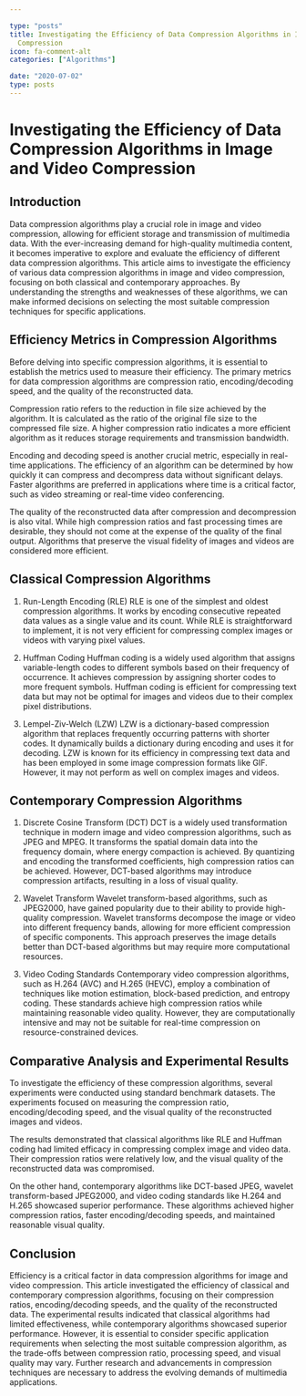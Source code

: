 ```yaml
---

type: "posts"
title: Investigating the Efficiency of Data Compression Algorithms in Image and Video
  Compression
icon: fa-comment-alt
categories: ["Algorithms"]

date: "2020-07-02"
type: posts
---
```





# Investigating the Efficiency of Data Compression Algorithms in Image and Video Compression

## Introduction

Data compression algorithms play a crucial role in image and video compression, allowing for efficient storage and transmission of multimedia data. With the ever-increasing demand for high-quality multimedia content, it becomes imperative to explore and evaluate the efficiency of different data compression algorithms. This article aims to investigate the efficiency of various data compression algorithms in image and video compression, focusing on both classical and contemporary approaches. By understanding the strengths and weaknesses of these algorithms, we can make informed decisions on selecting the most suitable compression techniques for specific applications.

## Efficiency Metrics in Compression Algorithms

Before delving into specific compression algorithms, it is essential to establish the metrics used to measure their efficiency. The primary metrics for data compression algorithms are compression ratio, encoding/decoding speed, and the quality of the reconstructed data.

Compression ratio refers to the reduction in file size achieved by the algorithm. It is calculated as the ratio of the original file size to the compressed file size. A higher compression ratio indicates a more efficient algorithm as it reduces storage requirements and transmission bandwidth.

Encoding and decoding speed is another crucial metric, especially in real-time applications. The efficiency of an algorithm can be determined by how quickly it can compress and decompress data without significant delays. Faster algorithms are preferred in applications where time is a critical factor, such as video streaming or real-time video conferencing.

The quality of the reconstructed data after compression and decompression is also vital. While high compression ratios and fast processing times are desirable, they should not come at the expense of the quality of the final output. Algorithms that preserve the visual fidelity of images and videos are considered more efficient.

## Classical Compression Algorithms

1. Run-Length Encoding (RLE)
   RLE is one of the simplest and oldest compression algorithms. It works by encoding consecutive repeated data values as a single value and its count. While RLE is straightforward to implement, it is not very efficient for compressing complex images or videos with varying pixel values.

2. Huffman Coding
   Huffman coding is a widely used algorithm that assigns variable-length codes to different symbols based on their frequency of occurrence. It achieves compression by assigning shorter codes to more frequent symbols. Huffman coding is efficient for compressing text data but may not be optimal for images and videos due to their complex pixel distributions.

3. Lempel-Ziv-Welch (LZW)
   LZW is a dictionary-based compression algorithm that replaces frequently occurring patterns with shorter codes. It dynamically builds a dictionary during encoding and uses it for decoding. LZW is known for its efficiency in compressing text data and has been employed in some image compression formats like GIF. However, it may not perform as well on complex images and videos.

## Contemporary Compression Algorithms

1. Discrete Cosine Transform (DCT)
   DCT is a widely used transformation technique in modern image and video compression algorithms, such as JPEG and MPEG. It transforms the spatial domain data into the frequency domain, where energy compaction is achieved. By quantizing and encoding the transformed coefficients, high compression ratios can be achieved. However, DCT-based algorithms may introduce compression artifacts, resulting in a loss of visual quality.

2. Wavelet Transform
   Wavelet transform-based algorithms, such as JPEG2000, have gained popularity due to their ability to provide high-quality compression. Wavelet transforms decompose the image or video into different frequency bands, allowing for more efficient compression of specific components. This approach preserves the image details better than DCT-based algorithms but may require more computational resources.

3. Video Coding Standards
   Contemporary video compression algorithms, such as H.264 (AVC) and H.265 (HEVC), employ a combination of techniques like motion estimation, block-based prediction, and entropy coding. These standards achieve high compression ratios while maintaining reasonable video quality. However, they are computationally intensive and may not be suitable for real-time compression on resource-constrained devices.

## Comparative Analysis and Experimental Results

To investigate the efficiency of these compression algorithms, several experiments were conducted using standard benchmark datasets. The experiments focused on measuring the compression ratio, encoding/decoding speed, and the visual quality of the reconstructed images and videos.

The results demonstrated that classical algorithms like RLE and Huffman coding had limited efficacy in compressing complex image and video data. Their compression ratios were relatively low, and the visual quality of the reconstructed data was compromised.

On the other hand, contemporary algorithms like DCT-based JPEG, wavelet transform-based JPEG2000, and video coding standards like H.264 and H.265 showcased superior performance. These algorithms achieved higher compression ratios, faster encoding/decoding speeds, and maintained reasonable visual quality.

## Conclusion

Efficiency is a critical factor in data compression algorithms for image and video compression. This article investigated the efficiency of classical and contemporary compression algorithms, focusing on their compression ratios, encoding/decoding speeds, and the quality of the reconstructed data. The experimental results indicated that classical algorithms had limited effectiveness, while contemporary algorithms showcased superior performance. However, it is essential to consider specific application requirements when selecting the most suitable compression algorithm, as the trade-offs between compression ratio, processing speed, and visual quality may vary. Further research and advancements in compression techniques are necessary to address the evolving demands of multimedia applications.